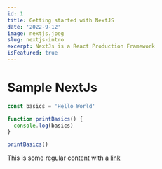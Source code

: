 ```yaml
---
id: 1
title: Getting started with NextJS
date: '2022-9-12'
image: nextjs.jpeg
slug: nextjs-intro
excerpt: NextJs is a React Production Framework
isFeatured: true
---
```


# Sample NextJs

```js
const basics = 'Hello World'

function printBasics() {
  console.log(basics)
}

printBasics()
```

This is some regular content with a [link](https://google.com)
